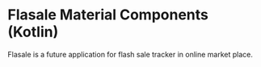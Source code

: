 # Flasale Material Components (Kotlin)

Flasale is a future application for flash sale tracker in online market place.
